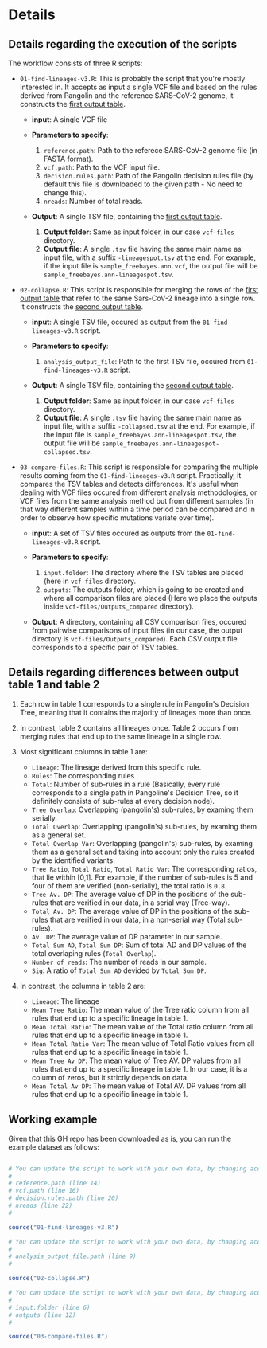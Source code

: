 # Details

## Details regarding the execution of the scripts

The workflow consists of three R scripts:

- `01-find-lineages-v3.R`: This is probably the script that you're mostly interested in. It accepts as input a single VCF file and based on the rules derived from Pangolin and the reference SARS-CoV-2 genome, it constructs the [first output table](https://github.com/BiodataAnalysisGroup/lineagespot#a-tab-delimited-file-tsv-containing-the-most-probable-lineages-that-have-been-found).

  - **input**: A single VCF file

  - **Parameters to specify**:
    1. `reference.path`: Path to the referece SARS-CoV-2 genome file (in FASTA format).
    2. `vcf.path`: Path to the VCF input file.
    3. `decision.rules.path`: Path of the Pangolin decision rules file (by default this file is downloaded to the given path - No need to change this).
    4. `nreads`: Number of total reads.

  - **Output**: A single TSV file, containing the [first output table](https://github.com/BiodataAnalysisGroup/lineagespot#a-tab-delimited-file-tsv-containing-the-most-probable-lineages-that-have-been-found).
  
    1. **Output folder**: Same as input folder, in our case `vcf-files` directory.
    2. **Output file**: A single `.tsv` file having the same main name as input file, with a suffix `-lineagespot.tsv` at the end. For example, if the input file is `sample_freebayes.ann.vcf`, the output file will be `sample_freebayes.ann-lineagespot.tsv`.

- `02-collapse.R`: This script is responsible for merging the rows of the [first output table](https://github.com/BiodataAnalysisGroup/lineagespot#a-tab-delimited-file-tsv-containing-the-most-probable-lineages-that-have-been-found) that refer to the same Sars-CoV-2 lineage into a single row. It constructs the [second output table](https://github.com/BiodataAnalysisGroup/lineagespot#a-collapsed-table).

  - **input**: A single TSV file, occured as output from the `01-find-lineages-v3.R` script.

  - **Parameters to specify**:
    1. `analysis_output_file`: Path to the first TSV file, occured from `01-find-lineages-v3.R` script.

  - **Output**: A single TSV file, containing the [second output table](https://github.com/BiodataAnalysisGroup/lineagespot#a-collapsed-table).
    1. **Output folder**: Same as input folder, in our case `vcf-files` directory.
    2. **Output file**: A single `.tsv` file having the same main name as input file, with a suffix `-collapsed.tsv` at the end. For example, if the input file is `sample_freebayes.ann-lineagespot.tsv`, the output file will be `sample_freebayes.ann-lineagespot-collapsed.tsv`.

- `03-compare-files.R`: This script is responsible for comparing the multiple results coming from the `01-find-lineages-v3.R` script. Practically, it compares the TSV tables and detects differences. It's useful when dealing with VCF files occured from different analysis methodologies, or VCF files from the same analysis method but from different samples (in that way different samples within a time period can be compared and in order to observe how specific mutations variate over time).

  - **input**: A set of TSV files occured as outputs from the `01-find-lineages-v3.R` script.

  - **Parameters to specify**:
    1. `input.folder`: The directory where the TSV tables are placed (here in `vcf-files` directory.
    2. `outputs`: The outputs folder, which is going to be created and where all comparison files are placed (Here we place the outputs inside `vcf-files/Outputs_compared` directory).

  - **Output**: A directory, containing all CSV comparison files, occured from pairwise comparisons of input files (in our case, the output directory is `vcf-files/Outputs_compared`). Each CSV output file corresponds to a specific pair of TSV tables.
 

## Details regarding differences between output table 1 and table 2

1. Each row in table 1 corresponds to a single rule in Pangolin's Decision Tree, meaning that it contains the majority of lineages more than once.

2. In contrast, table 2 contains all lineages once. Table 2 occurs from merging rules that end up to the same lineage in a single row.

3. Most significant columns in table 1 are:
    - `Lineage`: The lineage derived from this specific rule.
    - `Rules`: The corresponding rules
    - `Total`: Number of sub-rules in a rule (Basically, every rule corresponds to a single path in Pangoline's Decision Tree, so it definitely consists of sub-rules at every decision node).
    - `Tree Overlap`: Overlapping (pangolin's) sub-rules, by examing them serially.
    - `Total Overlap`: Overlapping (pangolin's) sub-rules, by examing them as a general set.
    - `Total Overlap Var`: Overlapping (pangolin's) sub-rules, by examing them as a general set and taking into account only the rules created by the identified variants.
    - `Tree Ratio`, `Total Ratio`, `Total Ratio Var`: The corresponding ratios, that lie within [0,1]. For example, if the number of sub-rules is 5 and four of them are verified (non-serially), the total ratio is `0.8`.
    - `Tree Av. DP`: The average value of DP in the positions of the sub-rules that are verified in our data, in a serial way (Tree-way).
    - `Total Av. DP`: The average value of DP in the positions of the sub-rules that are verified in our data, in a non-serial way (Total sub-rules).
    - `Av. DP`: The average value of DP parameter in our sample.
    - `Total Sum AD`, `Total Sum DP`: Sum of total AD and DP values of the total overlaping rules (`Total Overlap`).
    - `Number of reads`: The number of reads in our sample.
    - `Sig`: A ratio of `Total Sum AD` devided by `Total Sum DP`.

4. In contrast, the columns in table 2 are:
    - `Lineage`: The lineage
    - `Mean Tree Ratio`: The mean value of the Tree ratio column from all rules that end up to a specific lineage in table 1.
    - `Mean Total Ratio`: The mean value of the Total ratio column from all rules that end up to a specific lineage in table 1.
    - `Mean Total Ratio Var`: The mean value of Total Ratio values from all rules that end up to a specific lineage in table 1.
    - `Mean Tree Av DP`: The mean value of Tree AV. DP values from all rules that end up to a specific lineage in table 1. In our case, it is a column of zeros, but it strictly depends on data.
    - `Mean Total Av DP`: The mean value of Total AV. DP values from all rules that end up to a specific lineage in table 1.


## Working example

Given that this GH repo has been downloaded as is, you can run the example dataset as follows:

```R

# You can update the script to work with your own data, by changing accordingly the following lines
#
# reference.path (line 14)
# vcf.path (line 16)
# decision.rules.path (line 20)
# nreads (line 22)
# 

source("01-find-lineages-v3.R")

# You can update the script to work with your own data, by changing accordingly the following lines:
#
# analysis_output_file.path (line 9)
# 

source("02-collapse.R")

# You can update the script to work with your own data, by changing accordingly the following lines:
#
# input.folder (line 6)
# outputs (line 12)
# 

source("03-compare-files.R")
```

